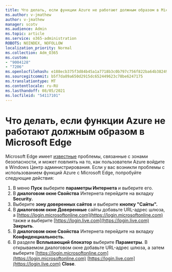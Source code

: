 ```yaml
---
title: Что делать, если функции Azure не работают должным образом в Microsoft Edge
ms.author: v-jmathew
author: v-jmathew
manager: scotv
ms.audience: Admin
ms.topic: article
ms.service: o365-administration
ROBOTS: NOINDEX, NOFOLLOW
localization_priority: Normal
ms.collection: Adm_O365
ms.custom:
- "9004128"
- "7206"
ms.openlocfilehash: e188ecb375f3d84b45a1a7718b3c0b797c756f822ba64b3824976fe79c1e8298
ms.sourcegitcommit: b5f7da89a650d2915dc652449623c78be6247175
ms.translationtype: MT
ms.contentlocale: ru-RU
ms.lasthandoff: 08/05/2021
ms.locfileid: "54117101"
---
```

# <a name="what-to-do-if-azure-features-dont-work-properly-in-microsoft-edge"></a>Что делать, если функции Azure не работают должным образом в Microsoft Edge

Microsoft Edge имеет [известные](https://go.microsoft.com/fwlink/?linkid=2140608) проблемы, связанные с зонами безопасности, и может повлиять на то, как пользователи Azure войдите в Windows Центр администрирования. Если у вас возникли проблемы с использованием функций Azure с Microsoft Edge, попробуйте следующие действия:

1. В меню **Пуск** выберите **параметры Интернета** и выберите его.
2. В **диалоговом окне Свойства** Интернета перейдите на вкладку **Security.**
3. Выберите **зону доверенных сайтов** и выберите **кнопку "Сайты".**
4. В **диалоговом окне Доверенные** сайты добавьте URL-адрес шлюза, а [https://login.microsoftonline.com](https://login.microsoftonline.com) также и выберите [https://login.live.com](https://login.live.com) **Закрыть**.
5. В **диалоговом окне Свойства** Интернета перейдите на вкладку **Конфиденциальность.**
6. В разделе **Всплывающий блокатор** выберите **Параметры**. В открываемом диалоговом окне добавьте URL-адрес шлюза, а затем выберите [https://login.microsoftonline.com](https://login.microsoftonline.com) [https://login.live.com](https://login.live.com) **Close**.
